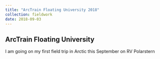 ```yaml
---
title: "ArcTrain Floating University 2018"
collection: fieldwork
date: 2018-09-03 
---
```


## ArcTrain Floating University

I am going on my first field trip in Arctic this September on RV Polarstern

